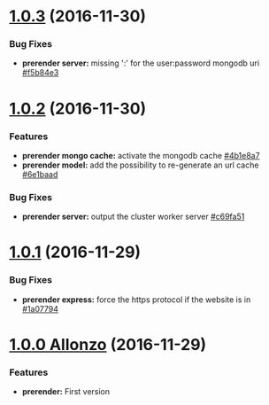 <a name="1.0.3"></a>
# [1.0.3](https://github.com/CodeCorico/allons-y-prerender/compare/1.0.2...1.0.3) (2016-11-30)

### Bug Fixes
* **prerender server:** missing ':' for the user:password mongodb uri [#f5b84e3](https://github.com/CodeCorico/allons-y-prerender/commit/f5b84e3)

<a name="1.0.2"></a>
# [1.0.2](https://github.com/CodeCorico/allons-y-prerender/compare/1.0.1...1.0.2) (2016-11-30)

### Features
* **prerender mongo cache:** activate the mongodb cache [#4b1e8a7](https://github.com/CodeCorico/allons-y-prerender/commit/4b1e8a7)
* **prerender model:** add the possibility to re-generate an url cache [#6e1baad](https://github.com/CodeCorico/allons-y-prerender/commit/6e1baad)

### Bug Fixes
* **prerender server:** output the cluster worker server [#c69fa51](https://github.com/CodeCorico/allons-y-prerender/commit/c69fa51)

<a name="1.0.1"></a>
# [1.0.1](https://github.com/CodeCorico/allons-y-prerender/compare/1.0.0...1.0.1) (2016-11-29)

### Bug Fixes
* **prerender express:** force the https protocol if the website is in [#1a07794](https://github.com/CodeCorico/allons-y-prerender/commit/1a07794)

<a name="1.0.0"></a>
# [1.0.0 Allonzo](https://github.com/CodeCorico/allons-y-prerender/releases/tag/1.0.0) (2016-11-29)

### Features
* **prerender:** First version
